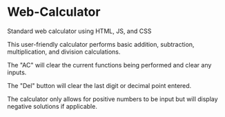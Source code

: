 # Web-Calculator
Standard web calculator using HTML, JS, and CSS

This user-friendly calculator performs basic addition, subtraction, multiplication, and division calculations. 

The "AC" will clear the current functions being performed and clear any inputs.

The "Del" button will clear the last digit or decimal point entered.  

The calculator only allows for positive numbers to be input but will display negative solutions if applicable. 
